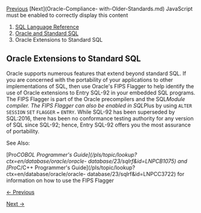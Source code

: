 [Previous](Oracle-Compliance-with-FIPS-127-2.md) [Next](Oracle-Compliance-
with-Older-Standards.md) JavaScript must be enabled to correctly display
this content

  1. [SQL Language Reference ](index.md)
  2. [ Oracle and Standard SQL](Oracle-and-Standard-SQL.md)
  3. Oracle Extensions to Standard SQL 

## Oracle Extensions to Standard SQL

Oracle supports numerous features that extend beyond standard SQL. If you are
concerned with the portability of your applications to other implementations
of SQL, then use Oracle's FIPS Flagger to help identify the use of Oracle
extensions to Entry SQL-92 in your embedded SQL programs. The FIPS Flagger is
part of the Oracle precompilers and the SQL*Module compiler. The FIPS Flagger
can also be enabled in SQL*Plus by using `ALTER` `SESSION` `SET` `FLAGGER` `=`
`ENTRY`. While SQL-92 has been superseded by SQL:2016, there has been no
conformance testing authority for any version of SQL since SQL-92; hence,
Entry SQL-92 offers you the most assurance of portability.

See Also:

[Pro*COBOL Programmer's
Guide](/pls/topic/lookup?ctx=en/database/oracle/oracle-
database/23/sqlrf&id=LNPCB1075) and [Pro*C/C++ Programmer's
Guide](/pls/topic/lookup?ctx=en/database/oracle/oracle-
database/23/sqlrf&id=LNPCC3722) for information on how to use the FIPS Flagger


[← Previous](Oracle-Compliance-with-FIPS-127-2.md)

[Next →](Oracle-Compliance-with-Older-Standards.md)
